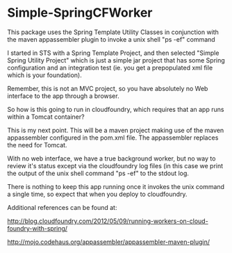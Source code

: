 Simple-SpringCFWorker
=====================

This package uses the Spring Template Utility Classes in conjunction with the maven appassembler 
plugin to invoke a unix shell "ps -ef" command

I started in STS with a Spring Template Project, and then selected "Simple Spring Utility Project" 
which is just a simple jar project that has some Spring configuration and an integration test (ie. you get
a prepopulated xml file which is your foundation).

Remember, this is not an MVC project, so you have absolutely no Web interface to the app through a browser.

So how is this going to run in cloudfoundry, which requires that an app runs within a Tomcat container?

This is my next point. This will be a maven project making use of the maven appassembler configured 
in the pom.xml file. The appassembler replaces the need for Tomcat. 

With no web interface, we have a true background worker, but no way to review it's status except via the
cloudfoundry log files (in this case we print the output of the unix shell command "ps -ef" to the stdout log.

There is nothing to keep this app running once it invokes the unix command a single time, so expect that when
you deploy to cloudfoundry.

Additional references can be found at:

http://blog.cloudfoundry.com/2012/05/09/running-workers-on-cloud-foundry-with-spring/

http://mojo.codehaus.org/appassembler/appassembler-maven-plugin/

